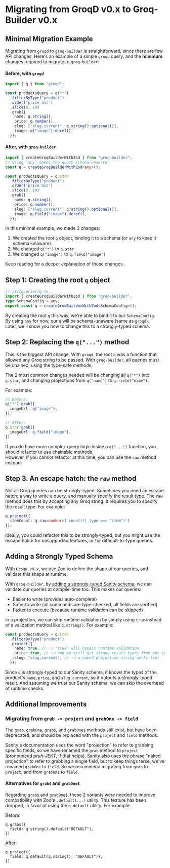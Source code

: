 # Migrating from GroqD v0.x to Groq-Builder v0.x 
<!-- TODO: rename `Groq-Builder v0.x` to `groqd v1` throughout this document -->

## Minimal Migration Example

Migrating from `groqd` to `groq-builder` is straightforward, since there are few API changes.
Here's an example of a simple `groqd` query, and the **minimum** changes required to migrate to `groq-builder`:

#### Before, with `groqd`

```ts
import { q } from "groqd";

const productsQuery = q("*")
  .filterByType("product")
  .order('price asc')
  .slice(0, 10)
  .grab({
    name: q.string(),
    price: q.number(),
    slug: ["slug.current", q.string().optional()],
    image: q("image").deref(),
  });
```

#### After, with `groq-builder`

```ts
import { createGroqBuilderWithZod } from "groq-builder";
// Using 'any' makes the query schema-unaware: 
const q = createGroqBuilderWithZod<any>();

const productsQuery = q.star
  .filterByType("product")
  .order('price asc')
  .slice(0, 10)
  .grab({
    name: q.string(),
    price: q.number(),
    slug: ["slug.current", q.string().optional()],
    image: q.field("image").deref(),
  });
```

In this minimal example, we made 3 changes:
1. We created the root `q` object, binding it to a schema (or `any` to keep it schema-unaware).
2. We changed `q("*")` to `q.star`
3. We changed `q("image")` to `q.field("image")`

Keep reading for a deeper explanation of these changes.

## Step 1: Creating the root `q` object

```ts
// src/queries/q.ts
import { createGroqBuilderWithZod } from 'groq-builder';
type SchemaConfig = any;
export const q = createGroqBuilderWithZod<SchemaConfig>();
```

By creating the root `q` this way, we're able to bind it to our `SchemaConfig`.  
By using `any` for now, our `q` will be schema-unaware (same as `groqd`).  
Later, we'll show you how to change this to a strongly-typed schema.

## Step 2: Replacing the `q("...")` method

This is the biggest API change. 
With `groqd`, the root `q` was a function that allowed any Groq string to be passed.
With `groq-builder`, all queries must be chained, using the type-safe methods.

The 2 most common changes needed will be changing all `q("*")` into `q.star`, and changing projections from `q("name")` to `q.field("name")`.

For example:
```ts
// Before:
q("*").grab({
  imageUrl: q("image"),
});

// After:
q.star.grab({
  imageUrl: q.field("image"),
})
```

If you do have more complex query logic inside a `q("...")` function, you should refactor to use chainable methods.  
However, if you cannot refactor at this time, you can use the `raw` method instead:

## Step 3. An escape hatch: the `raw` method

Not all Groq queries can be strongly-typed. Sometimes you need an escape hatch; a way to write a query, and manually specify the result type.
The `raw` method does this by accepting any Groq string. It requires you to specify the result type.  For example:

```ts
q.project({
  itemCount: q.raw<number>(`count(*[_type === "item")`)
});
```

Ideally, you could refactor this to be strongly-typed, but you might use the escape hatch for unsupported features, or for difficult-to-type queries.


## Adding a Strongly Typed Schema

With `GroqD v0.x`, we use Zod to define the shape of our queries, and validate this shape at runtime.

With `groq-builder`, by [adding a strongly-typed Sanity schema](./README.md#schema-configuration), we can validate our queries at compile-time too. This makes our queries:

- Easier to write (provides auto-complete)
- Safer to write (all commands are type-checked, all fields are verified)
- Faster to execute (because runtime validation can be skipped)

In a projection, we can skip runtime validation by simply using `true` instead of a validation method like `q.string()`.  For example:
```ts
const productsQuery = q.star
  .filterByType("product")
  .project({
    name: true, // 👈 'true' will bypass runtime validation
    price: true, // 👈 and we still get strong result types from our schema
    slug: "slug.current", // 👈 a naked projection string works too!
  });
```

Since `q` is strongly-typed to our Sanity schema, it knows the types of the product's `name`, `price`, and `slug.current`, so it outputs a strongly-typed result.  And assuming we trust our Sanity schema, we can skip the overhead of runtime checks.


## Additional Improvements

### Migrating from `grab -> project` and `grabOne -> field`

The `grab`, `grabOne`, `grab$`, and `grabOne$` methods still exist, but have been deprecated, and should be replaced with the `project` and `field` methods.

Sanity's documentation uses the word "projection" to refer to grabbing specific fields, so we have renamed the `grab` method to `project` (pronounced *pruh-JEKT*, if that helps). Sanity also uses the phrase "naked projection" to refer to grabbing a single field, but to keep things terse, we've renamed `grabOne` to `field`.  So we recommend migrating from `grab` to `project`, and from `grabOne` to `field`.

#### Alternatives for `grab$` and `grabOne$`

Regarding `grab$` and `grabOne$`, these 2 variants were needed to improve compatibility with Zod's `.default(...)` utility. 
This feature has been dropped, in favor of using the `q.default` utility.  For example:

Before:
```
q.grab$({
  field: q.string().default("DEFAULT"),
})
```
After:
```
q.project({ 
  field: q.default(q.string(), "DEFAULT")),
})
```

